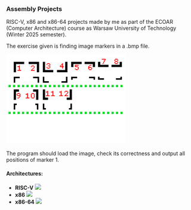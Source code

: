 ### Assembly Projects

RISC-V, x86 and x86-64 projects made by me as part of the ECOAR (Computer Architecture) course as Warsaw University of Technology (Winter 2025 semester).

The exercise given is finding image markers in a .bmp file.

![Example markers](RISC-V_Project/source.bmp)

The program should load the image, check its correctness and output all positions of marker 1.

#### Architectures:
 - **RISC-V** ![](https://geps.dev/progress/100)
 - **x86**    ![](https://geps.dev/progress/100)
 - **x86-64** ![](https://geps.dev/progress/40)

